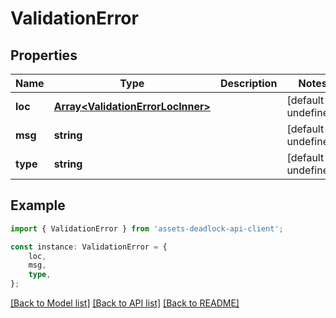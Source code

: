 # ValidationError


## Properties

Name | Type | Description | Notes
------------ | ------------- | ------------- | -------------
**loc** | [**Array&lt;ValidationErrorLocInner&gt;**](ValidationErrorLocInner.md) |  | [default to undefined]
**msg** | **string** |  | [default to undefined]
**type** | **string** |  | [default to undefined]

## Example

```typescript
import { ValidationError } from 'assets-deadlock-api-client';

const instance: ValidationError = {
    loc,
    msg,
    type,
};
```

[[Back to Model list]](../README.md#documentation-for-models) [[Back to API list]](../README.md#documentation-for-api-endpoints) [[Back to README]](../README.md)
